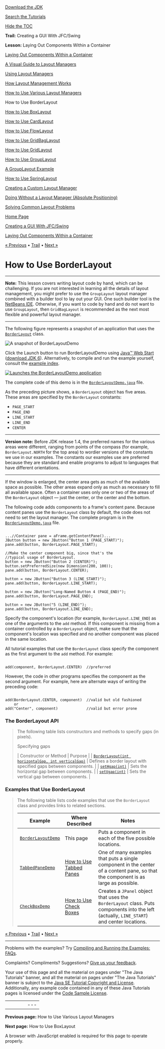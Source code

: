 [Download
the JDK](http://java.sun.com/javase/6/download.jsp)
  
[Search the
Tutorials](../../search.html)
  
[Hide the TOC](javascript:toggleLeft())

**Trail:** Creating a GUI With JFC/Swing
  
**Lesson:** Laying Out Components Within a Container

[Laying Out Components Within a Container](index.html)

[A Visual Guide to Layout Managers](visual.html)

[Using Layout Managers](using.html)

[How Layout Management Works](howLayoutWorks.html)

[How to Use Various Layout Managers](layoutlist.html)

How to Use BorderLayout

[How to Use BoxLayout](box.html)

[How to Use CardLayout](card.html)

[How to Use FlowLayout](flow.html)

[How to Use GridBagLayout](gridbag.html)

[How to Use GridLayout](grid.html)

[How to Use GroupLayout](group.html)

[A GroupLayout Example](groupExample.html)

[How to Use SpringLayout](spring.html)

[Creating a Custom Layout Manager](custom.html)

[Doing Without a Layout Manager (Absolute Positioning)](none.html)

[Solving Common Layout Problems](problems.html)

[Home Page](../../index.html)
>
[Creating a GUI With JFC/Swing](../index.html)
>
[Laying Out Components Within a Container](index.html)

[« Previous](layoutlist.html) • [Trail](../TOC.html) • [Next »](box.html)

# How to Use BorderLayout

---

**Note:** This lesson covers writing layout code by hand, which can be challenging. If you are not interested in learning all the details of layout management, you might prefer to use the `GroupLayout` layout manager combined with a builder tool to lay out your GUI. One such builder tool is the
[NetBeans IDE](../learn/index.html). Otherwise, if you want to code by hand and do not want to use `GroupLayout`, then `GridBagLayout` is recommended as the next most flexible and powerful layout manager.

---

The following figure represents a snapshot of an application that uses the
[`BorderLayout`](http://download.oracle.com/javase/7/docs/api/java/awt/BorderLayout.html) class.

![A snapshot of BorderLayoutDemo](../../figures/uiswing/layout/BorderLayoutDemo.png)

Click the Launch button
to run BorderLayoutDemo using
[Java™ Web Start](http://java.sun.com/products/javawebstart/index.jsp)
([download JDK 6](http://java.sun.com/javase/downloads/index.jsp)).
Alternatively, to compile and run the example yourself,
consult the
[example index](../examples/layout/index.html#BorderLayoutDemo).

[![Launches the BorderLayoutDemo application](../../images/jws-launch-button.png)](http://download.oracle.com/javase/tutorialJWS/uiswing/layout/ex6/BorderLayoutDemo.jnlp)

The complete code of this demo is in the
[`BorderLayoutDemo.java`](../examples/layout/BorderLayoutDemoProject/src/layout/BorderLayoutDemo.java) file.

As the preceding picture shows,
a `BorderLayout` object has five areas.
These areas are specified by the `BorderLayout` constants:

* `PAGE_START`
* `PAGE_END`
* `LINE_START`
* `LINE_END`
* `CENTER`

---

**Version note:** Before JDK release 1.4, the preferred names for the various areas were different,
ranging from points of the compass
(for example, `BorderLayout.NORTH`
for the top area)
to wordier versions of the constants we use in our examples.
The constants our examples use are preferred
because they are standard and enable programs to adjust
to languages that have different orientations.

---

If the window is enlarged,
the center area
gets as much of the available space as possible.
The other areas expand only as much as necessary
to fill all available space.
Often a container uses only one or two of the
areas of the `BorderLayout` object —
just the center,
or the center and the bottom.

The following code adds components to a frame's content pane.
Because content panes use the `BorderLayout` class by default,
the code does not need to set the layout manager.
The complete program is in the
[`BorderLayoutDemo.java`](../examples/layout/BorderLayoutDemoProject/src/layout/BorderLayoutDemo.java) file.

```

...//Container pane = aFrame.getContentPane()...
JButton button = new JButton("Button 1 (PAGE_START)");
pane.add(button, BorderLayout.PAGE_START);

//Make the center component big, since that's the
//typical usage of BorderLayout.
button = new JButton("Button 2 (CENTER)");
button.setPreferredSize(new Dimension(200, 100));
pane.add(button, BorderLayout.CENTER);

button = new JButton("Button 3 (LINE_START)");
pane.add(button, BorderLayout.LINE_START);

button = new JButton("Long-Named Button 4 (PAGE_END)");
pane.add(button, BorderLayout.PAGE_END);

button = new JButton("5 (LINE_END)");
pane.add(button, BorderLayout.LINE_END);

```

Specify the component's location
(for example, `BorderLayout.LINE_END`)
as one of the arguments to the `add` method.
If this component is missing
from a container controlled by a `BorderLayout` object,
make sure that the component's location was specified
and no another component was placed in the same location.

All tutorial examples that use the `BorderLayout` class
specify the component as the first argument to the
`add` method.
For example:

```

add(component, BorderLayout.CENTER)  //preferred

```

However, the code in other programs
specifies the component as the second argument.
For example, here are alternate ways
of writing the preceding code:

```

add(BorderLayout.CENTER, component)  //valid but old fashioned
    or
add("Center", component)             //valid but error prone

```

### The BorderLayout API

> The following table lists constructors and methods to specify gaps (in pixels).
>
> Specifying gaps
>
> | Constructor or Method | Purpose |
> | [`BorderLayout(int horizontalGap, int verticalGap)`](http://download.oracle.com/javase/7/docs/api/java/awt/BorderLayout.html#BorderLayout(int,%20int)) | Defines a border layout with specified gaps between components. |
> | [`setHgap(int)`](http://download.oracle.com/javase/7/docs/api/java/awt/BorderLayout.html#setHgap(int)) | Sets the horizontal gap between components. |
> | [`setVgap(int)`](http://download.oracle.com/javase/7/docs/api/java/awt/BorderLayout.html#setVgap(int)) | Sets the vertical gap between components. |

### Examples that Use BorderLayout

> The following table lists code examples that use the `BorderLayout` class and
> provides links to related sections.
>
> | Example | Where Described | Notes |
> | --- | --- | --- |
> | [`BorderLayoutDemo`](../examples/layout/index.html#BorderLayoutDemo) | This page | Puts a component in each of the five possible locations. |
> | [`TabbedPaneDemo`](../examples/components/index.html#TabbedPaneDemo) | [How to Use Tabbed Panes](../components/tabbedpane.html) | One of many examples that puts a single component in the center of a content pane, so that the component is as large as possible. |
> | [`CheckBoxDemo`](../examples/components/index.html#CheckBoxDemo) | [How to Use Check Boxes](../components/button.html#checkbox) | Creates a `JPanel` object that uses the `BorderLayout` class. Puts components into the left (actually, `LINE_START`) and center locations. |

[« Previous](layoutlist.html)
•
[Trail](../TOC.html)
•
[Next »](box.html)

---

Problems with the examples? Try [Compiling and Running
the Examples: FAQs](../../information/run-examples.html).
  
Complaints? Compliments? Suggestions? [Give
us your feedback](http://download.oracle.com/javase/feedback.html).

Your use of this page and all the material on pages under "The Java Tutorials" banner,
and all the material on pages under "The Java Tutorials" banner is subject to the [Java SE Tutorial Copyright
and License](../../information/license.html).
Additionally, any example code contained in any of these Java
Tutorials pages is licensed under the
[Code
Sample License](http://developers.sun.com/license/berkeley_license.html).

|  |  |  |  |  |
| --- | --- | --- | --- | --- |
| |  |  | | --- | --- | | duke image | Oracle logo | | [About Oracle](http://www.oracle.com/us/corporate/index.html) | [Oracle Technology Network](http://www.oracle.com/technology/index.html) | [Terms of Service](https://www.samplecode.oracle.com/servlets/CompulsoryClickThrough?type=TermsOfService) | Copyright © 1995, 2011 Oracle and/or its affiliates. All rights reserved. |

**Previous page:** How to Use Various Layout Managers
  
**Next page:** How to Use BoxLayout




A browser with JavaScript enabled is required for this page to operate properly.